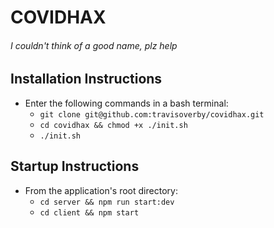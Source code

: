 # COVIDHAX
###### _I couldn't think of a good name, plz help_

## Installation Instructions
* Enter the following commands in a bash terminal:
  * `git clone git@github.com:travisoverby/covidhax.git`
  * `cd covidhax && chmod +x ./init.sh`
  * `./init.sh`

## Startup Instructions
* From the application's root directory:
  * `cd server && npm run start:dev`
  * `cd client && npm start`

